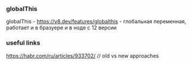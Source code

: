 ### globalThis
globalThis - https://v8.dev/features/globalthis - глобальная переменная, работает и в бразуере и в ноде с 12 версии

### useful links
https://habr.com/ru/articles/933702/ // old vs new approaches
